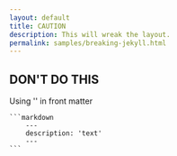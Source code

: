 ```yaml
---
layout: default
title: CAUTION
description: This will wreak the layout.
permalink: samples/breaking-jekyll.html
---
```

## DON'T DO THIS

Using '' in front matter

	```markdown
		---
  		description: 'text' 
  		---
	```
